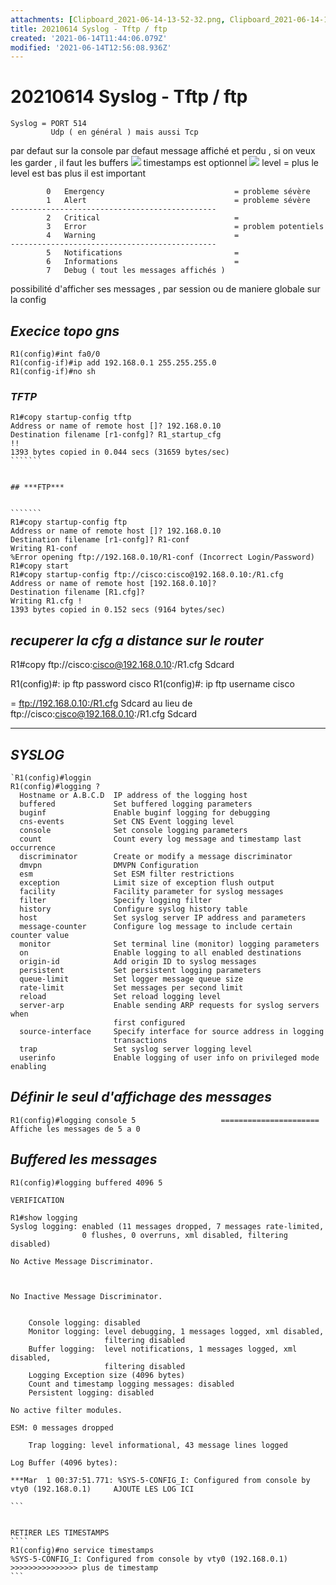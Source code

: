 ```yaml
---
attachments: [Clipboard_2021-06-14-13-52-32.png, Clipboard_2021-06-14-13-59-19.png]
title: 20210614 Syslog - Tftp / ftp
created: '2021-06-14T11:44:06.079Z'
modified: '2021-06-14T12:56:08.936Z'
---
```


# 20210614  Syslog - Tftp / ftp


```````
Syslog = PORT 514 
         Udp ( en général ) mais aussi Tcp
`````````
par defaut sur la console
par defaut message affiché et perdu , si on veux les garder , il faut les buffers
![](@attachment/Clipboard_2021-06-14-13-52-32.png)
timestamps est optionnel
![](@attachment/Clipboard_2021-06-14-13-59-19.png)
level =  plus le level est bas plus il est important

```````
        0   Emergency                             = probleme sévère
        1   Alert                                 = probleme sévère
----------------------------------------------
        2   Critical                              = 
        3   Error                                 = problem potentiels
        4   Warning                               =
----------------------------------------------
        5   Notifications                         =   
        6   Informations                          = 
        7   Debug ( tout les messages affichés )
`````````


possibilité d'afficher ses messages , par session ou de maniere globale sur la config


## ***Execice topo gns***


  
```````
R1(config)#int fa0/0
R1(config-if)#ip add 192.168.0.1 255.255.255.0
R1(config-if)#no sh
`````````

### ***TFTP***
`````````
R1#copy startup-config tftp
Address or name of remote host []? 192.168.0.10
Destination filename [r1-confg]? R1_startup_cfg
!!
1393 bytes copied in 0.044 secs (31659 bytes/sec)
```````


## ***FTP***


```````
R1#copy startup-config ftp
Address or name of remote host []? 192.168.0.10
Destination filename [r1-confg]? R1-conf
Writing R1-conf
%Error opening ftp://192.168.0.10/R1-conf (Incorrect Login/Password)
R1#copy start
R1#copy startup-config ftp://cisco:cisco@192.168.0.10:/R1.cfg
Address or name of remote host [192.168.0.10]?
Destination filename [R1.cfg]?
Writing R1.cfg !
1393 bytes copied in 0.152 secs (9164 bytes/sec)
`````````




## ***recuperer la cfg a distance sur le router***


R1#copy ftp://cisco:cisco@192.168.0.10:/R1.cfg Sdcard

R1(config)#: ip ftp password cisco
R1(config)#: ip ftp username cisco 

= ftp://192.168.0.10:/R1.cfg Sdcard au lieu de ftp://cisco:cisco@192.168.0.10:/R1.cfg Sdcard





------------------------------------------------------------------------------------



## ***SYSLOG***

```````
`R1(config)#loggin
R1(config)#logging ?
  Hostname or A.B.C.D  IP address of the logging host
  buffered             Set buffered logging parameters
  buginf               Enable buginf logging for debugging
  cns-events           Set CNS Event logging level
  console              Set console logging parameters
  count                Count every log message and timestamp last occurrence
  discriminator        Create or modify a message discriminator
  dmvpn                DMVPN Configuration
  esm                  Set ESM filter restrictions
  exception            Limit size of exception flush output
  facility             Facility parameter for syslog messages
  filter               Specify logging filter
  history              Configure syslog history table
  host                 Set syslog server IP address and parameters
  message-counter      Configure log message to include certain counter value
  monitor              Set terminal line (monitor) logging parameters
  on                   Enable logging to all enabled destinations
  origin-id            Add origin ID to syslog messages
  persistent           Set persistent logging parameters
  queue-limit          Set logger message queue size
  rate-limit           Set messages per second limit
  reload               Set reload logging level
  server-arp           Enable sending ARP requests for syslog servers when
                       first configured
  source-interface     Specify interface for source address in logging
                       transactions
  trap                 Set syslog server logging level
  userinfo             Enable logging of user info on privileged mode enabling
```````


## ***Définir le seul d'affichage des messages***
```````
R1(config)#logging console 5                   ====================== Affiche les messages de 5 a 0
```````


## ***Buffered les messages***
`````
R1(config)#logging buffered 4096 5

VERIFICATION

R1#show logging
Syslog logging: enabled (11 messages dropped, 7 messages rate-limited,
                0 flushes, 0 overruns, xml disabled, filtering disabled)

No Active Message Discriminator.



No Inactive Message Discriminator.


    Console logging: disabled
    Monitor logging: level debugging, 1 messages logged, xml disabled,
                     filtering disabled
    Buffer logging:  level notifications, 1 messages logged, xml disabled,
                     filtering disabled
    Logging Exception size (4096 bytes)
    Count and timestamp logging messages: disabled
    Persistent logging: disabled

No active filter modules.

ESM: 0 messages dropped

    Trap logging: level informational, 43 message lines logged

Log Buffer (4096 bytes):

***Mar  1 00:37:51.771: %SYS-5-CONFIG_I: Configured from console by vty0 (192.168.0.1)     AJOUTE LES LOG ICI

```


RETIRER LES TIMESTAMPS
````
R1(config)#no service timestamps
%SYS-5-CONFIG_I: Configured from console by vty0 (192.168.0.1) >>>>>>>>>>>>>>> plus de timestamp
```



